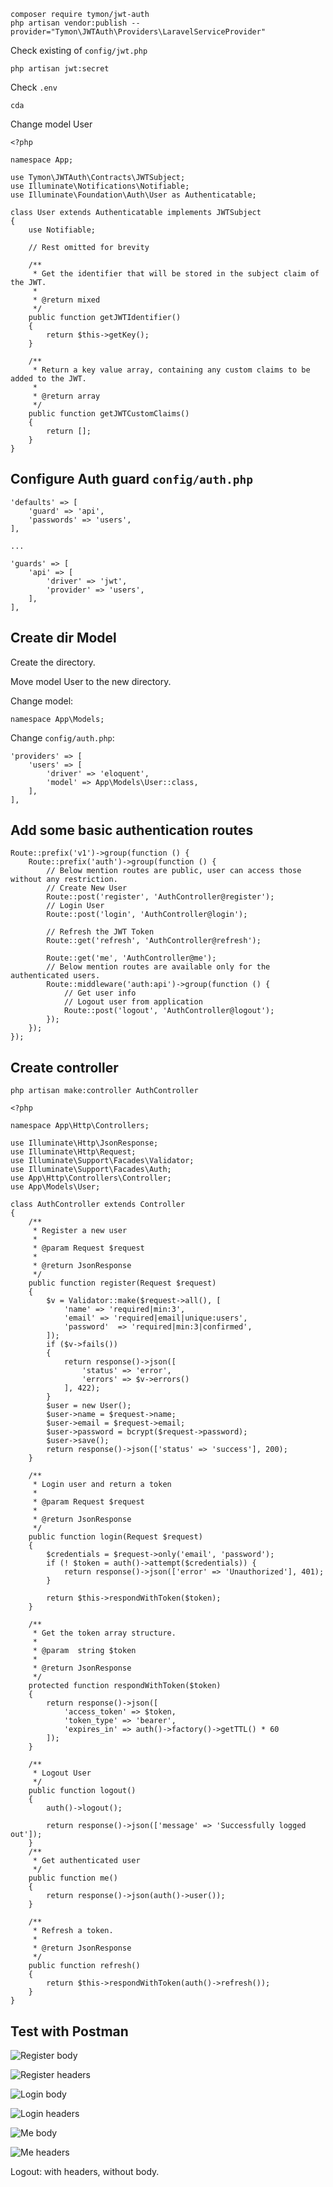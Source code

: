 ````
composer require tymon/jwt-auth
php artisan vendor:publish --provider="Tymon\JWTAuth\Providers\LaravelServiceProvider"
````
Check existing of ```config/jwt.php```
````
php artisan jwt:secret
````
Check ```.env```
````
cda
````
Change model User
````
<?php

namespace App;

use Tymon\JWTAuth\Contracts\JWTSubject;
use Illuminate\Notifications\Notifiable;
use Illuminate\Foundation\Auth\User as Authenticatable;

class User extends Authenticatable implements JWTSubject
{
    use Notifiable;

    // Rest omitted for brevity

    /**
     * Get the identifier that will be stored in the subject claim of the JWT.
     *
     * @return mixed
     */
    public function getJWTIdentifier()
    {
        return $this->getKey();
    }

    /**
     * Return a key value array, containing any custom claims to be added to the JWT.
     *
     * @return array
     */
    public function getJWTCustomClaims()
    {
        return [];
    }
}
````
## Configure Auth guard ```config/auth.php```
````
'defaults' => [
    'guard' => 'api',
    'passwords' => 'users',
],

...

'guards' => [
    'api' => [
        'driver' => 'jwt',
        'provider' => 'users',
    ],
],
````
## Create dir Model
Create the directory.

Move model User to the new directory.

Change model:
````
namespace App\Models;
````
Change ```config/auth.php```: 
````
'providers' => [
    'users' => [
        'driver' => 'eloquent',
        'model' => App\Models\User::class,
    ],
],
````
## Add some basic authentication routes
````
Route::prefix('v1')->group(function () {
    Route::prefix('auth')->group(function () {
        // Below mention routes are public, user can access those without any restriction.
        // Create New User
        Route::post('register', 'AuthController@register');
        // Login User
        Route::post('login', 'AuthController@login');

        // Refresh the JWT Token
        Route::get('refresh', 'AuthController@refresh');

        Route::get('me', 'AuthController@me');
        // Below mention routes are available only for the authenticated users.
        Route::middleware('auth:api')->group(function () {
            // Get user info
            // Logout user from application
            Route::post('logout', 'AuthController@logout');
        });
    });
});

````
## Create controller
````
php artisan make:controller AuthController
````
````
<?php

namespace App\Http\Controllers;

use Illuminate\Http\JsonResponse;
use Illuminate\Http\Request;
use Illuminate\Support\Facades\Validator;
use Illuminate\Support\Facades\Auth;
use App\Http\Controllers\Controller;
use App\Models\User;

class AuthController extends Controller
{
    /**
     * Register a new user
     *
     * @param Request $request
     *
     * @return JsonResponse
     */
    public function register(Request $request)
    {
        $v = Validator::make($request->all(), [
            'name' => 'required|min:3',
            'email' => 'required|email|unique:users',
            'password'  => 'required|min:3|confirmed',
        ]);
        if ($v->fails())
        {
            return response()->json([
                'status' => 'error',
                'errors' => $v->errors()
            ], 422);
        }
        $user = new User();
        $user->name = $request->name;
        $user->email = $request->email;
        $user->password = bcrypt($request->password);
        $user->save();
        return response()->json(['status' => 'success'], 200);
    }

    /**
     * Login user and return a token
     *
     * @param Request $request
     *
     * @return JsonResponse
     */
    public function login(Request $request)
    {
        $credentials = $request->only('email', 'password');
        if (! $token = auth()->attempt($credentials)) {
            return response()->json(['error' => 'Unauthorized'], 401);
        }

        return $this->respondWithToken($token);
    }

    /**
     * Get the token array structure.
     *
     * @param  string $token
     *
     * @return JsonResponse
     */
    protected function respondWithToken($token)
    {
        return response()->json([
            'access_token' => $token,
            'token_type' => 'bearer',
            'expires_in' => auth()->factory()->getTTL() * 60
        ]);
    }

    /**
     * Logout User
     */
    public function logout()
    {
        auth()->logout();

        return response()->json(['message' => 'Successfully logged out']);
    }
    /**
     * Get authenticated user
     */
    public function me()
    {
        return response()->json(auth()->user());
    }

    /**
     * Refresh a token.
     *
     * @return JsonResponse
     */
    public function refresh()
    {
        return $this->respondWithToken(auth()->refresh());
    }
}
````
## Test with Postman
![Register body](./img/register-api-body.png "Title")

![Register headers](./img/register-api-headers.png "Title")

![Login body](./img/login-api-body.png "Title")

![Login headers](./img/login-api-headers.png "Title")

![Me body](./img/me-api-body.png "Title")

![Me headers](./img/me-api-headers.png "Title")

Logout: with headers, without body.
